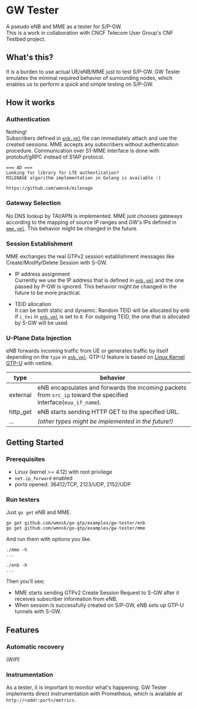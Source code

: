 # GW Tester

A pseudo eNB and MME as a tester for S/P-GW.  
This is a work in collaboration with CNCF Telecom User Group's CNF Testbed project.

## What's this?

It is a burden to use actual UE/eNB/MME just to test S/P-GW.
GW Tester emulates the minimal required behavior of surrounding nodes, which enables us to perform a quick and simple testing on S/P-GW.

## How it works

### Authentication

Nothing!  
Subscribers defined in [`enb.yml`]() file can immediately attach and use the created sessions. MME accepts any subscribers without authentication procedure.
Communication over S1-MME interface is done with protobuf/gRPC instead of S1AP protocol.

```
=== AD ===
Looking for library for LTE authentication?
MILENAGE algorithm implementation in Golang is available :)

https://github.com/wmnsk/milenage
```

### Gateway Selection

No DNS lookup by TAI/APN is implemented.
MME just chooses gateways according to the mapping of source IP ranges and GW's IPs defined in [`mme.yml`](). This behavior might be changed in the future.

### Session Establishment

MME exchanges the real GTPv2 session establishment messages like Create/Modify/Delete Session with S-GW.

* IP address assignment  
Currently we use the IP address that is defined in [`enb.yml`]() and the one passed by P-GW is ignored. This behavior might be changed in the future to be more practical.

* TEID allocation  
It can be both static and dynamic. Random TEID will be allocated by enb if `i_tei` in [`enb.yml`]() is set to `0`. For outgoing TEID, the one that is allocated by S-GW will be used.

### U-Plane Data Injection

eNB forwards incoming traffic from UE or generates traffic by itself depending on the `type` in [`enb.yml`]().
GTP-U feature is based on [Linux Kernel GTP-U](https://www.kernel.org/doc/Documentation/networking/gtp.txt) with netlink.

| type     | behavior                                                                                                        |
|----------|-----------------------------------------------------------------------------------------------------------------|
| external | eNB encapsulates and forwards the incoming packets from `src_ip` toward the specified interface(`euu_if_name`). |
| http_get | eNB starts sending HTTP GET to the specified URL.                                                               |
| ...      | _(other types might be implemented in the future!)_                                                             |

## Getting Started

### Prerequisites

* Linux (kernel >= 4.12) with root privilege
* `net.ip_forward` enabled
* ports opened: 36412/TCP, 2123/UDP, 2152/UDP

### Run testers

Just `go get` eNB and MME.

```shell-session
go get github.com/wmnsk/go-gtp/examples/gw-tester/enb
go get github.com/wmnsk/go-gtp/examples/gw-tester/mme
```

And run them with options you like. 

```shell-session
./mme -h
...
```

```shell-session
./enb -h
...
```

Then you'll see;

* MME starts sending GTPv2 Create Session Request to S-GW after it receives subscriber information from eNB.
* When session is successfully created on S/P-GW, eNB sets up GTP-U tunnels with S-GW.

## Features

### Automatic recovery

_(WIP)_

### Instrumentation

As a tester, it is important to monitor what's happening.
GW Tester implements direct instrumentation with Prometheus, which is available at `http://<addr:port>/metrics`.  


